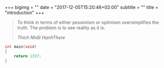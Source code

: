 +++
bigimg = ""
date = "2017-12-05T15:20:46+02:00"
subtitle = ""
title = "introduction"
+++

> To think in terms of either pessimism or optimism oversimplifies the truth.
> The problem is to see reality as it is.
>
> _Thích Nhất HạnhThere_

```c
int main(void)
{
	return 1337;
}
```
